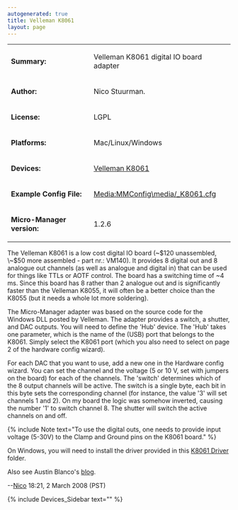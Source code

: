 ```yaml
---
autogenerated: true
title: Velleman K8061
layout: page
---
```


<table>

<tr>

<td markdown="1">

**Summary:**

</td>

<td markdown="1">

Velleman K8061 digital IO board adapter

</td>

</tr>

<tr>

<td markdown="1">

**Author:**

</td>

<td markdown="1">

Nico Stuurman.

</td>

</tr>

<tr>

<td markdown="1">

**License:**

</td>

<td markdown="1">

LGPL

</td>

</tr>

<tr>

<td markdown="1">

**Platforms:**

</td>

<td markdown="1">

Mac/Linux/Windows

</td>

</tr>

<tr>

<td markdown="1">

**Devices:**

</td>

<td markdown="1">

[Velleman K8061](http://www.velleman.be/ot/en/product/view/?id=364910)

</td>

</tr>

<tr>

<td markdown="1">

**Example Config File:**

</td>

<td markdown="1">

[Media:MMConfig\media/_K8061.cfg](Media:media/MMConfig_K8061.cfg "wikilink")

</td>

</tr>

<tr>

<td markdown="1">

**Micro-Manager version:**

</td>

<td markdown="1">

1.2.6

</td>

</tr>

</table>

The Velleman K8061 is a low cost digital IO board (\~$120 unassembled,
\~$50 more assembled - part nr.: VM140). It provides 8 digital out and 8
analogue out channels (as well as analogue and digital in) that can be
used for things like TTLs or AOTF control. The board has a switching
time of \~4 ms. Since this board has 8 rather than 2 analogue out and is
significantly faster than the Velleman K8055, it will often be a better
choice than the K8055 (but it needs a whole lot more soldering).

The Micro-Manager adapter was based on the source code for the Windows
DLL posted by Velleman. The adapter provides a switch, a shutter, and
DAC outputs. You will need to define the 'Hub' device. The 'Hub' takes
one parameter, which is the name of the (USB) port that belongs to the
K8061. Simply select the K8061 port (which you also need to select on
page 2 of the hardware config wizard).

For each DAC that you want to use, add a new one in the Hardware config
wizard. You can set the channel and the voltage (5 or 10 V, set with
jumpers on the board) for each of the channels. The 'switch' determines
which of the 8 output channels will be active. The switch is a single
byte, each bit in this byte sets the corresponding channel (for
instance, the value '3' will set channels 1 and 2). On my board the
logic was somehow inverted, causing the number '1' to switch channel 8.
The shutter will switch the active channels on and off.

{% include Note text="To use the digital outs, one needs to provide input voltage (5-30V) to the Clamp and Ground pins on the K8061 board." %}

On Windows, you will need to install the driver provided in this [K8061
Driver](http://valelab.ucsf.edu/~MM/drivers/media/K8061Driver.zip) folder.

Also see Austin Blanco's [blog](http://austinblanco.com/blog/?p=209).

\--[Nico](User:Nico "wikilink") 18:21, 2 March 2008 (PST)

{% include Devices_Sidebar text="" %}
